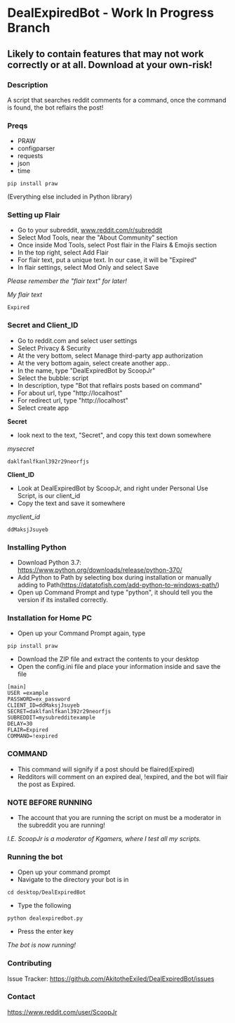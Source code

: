 
# DealExpiredBot - Work In Progress Branch
## Likely to contain features that may not work correctly or at all.  Download at your own-risk!

### Description
A script that searches reddit comments for a command, once the command is found, the bot reflairs the post!

### Preqs
* PRAW
* configparser
* requests
* json
* time

```
pip install praw 
```
(Everything else included in Python library)

### Setting up Flair
* Go to your subreddit, www.reddit.com/r/subreddit 
* Select Mod Tools, near the "About Community" section
* Once inside Mod Tools, select Post flair in the Flairs & Emojis section
* In the top right, select Add Flair
* For flair text, put a unique text.  In our case, it will be "Expired"
* In flair settings, select Mod Only and select Save

*Please remember the "flair text" for later!*

*My flair text*
```
Expired
```

### Secret and Client_ID
* Go to reddit.com and select user settings
* Select Privacy & Security
* At the very bottom, select Manage third-party app authorization
* At the very bottom again, select create another app..
* In the name, type "DealExpiredBot by ScoopJr"
* Select the bubble: script
* In description, type "Bot that reflairs posts based on command"
* For about url, type "http://localhost"
* For redirect url, type "http://localhost"
* Select create app

**Secret**
* look next to the text, "Secret", and copy this text down somewhere

*mysecret*
```
daklfanlfkanl392r29neorfjs
```

**Client_ID**
* Look at DealExpiredBot by ScoopJr, and right under Personal Use Script, is our client_id
* Copy the text and save it somewhere

*myclient_id*
```
ddMaksjJsuyeb
```

### Installing Python
* Download Python 3.7: https://www.python.org/downloads/release/python-370/
* Add Python to Path by selecting box during installation or manually adding to Path(https://datatofish.com/add-python-to-windows-path/)
* Open up Command Prompt and type "python", it should tell you the version if its installed correctly.

### Installation for Home PC
* Open up your Command Prompt again, type 
```
pip install praw
```
* Download the ZIP file and extract the contents to your desktop
* Open the config.ini file and place your information inside and save the file

```
[main]
USER =example
PASSWORD=ex_password
CLIENT_ID=ddMaksjJsuyeb
SECRET=daklfanlfkanl392r29neorfjs
SUBREDDIT=mysubredditexample
DELAY=30
FLAIR=Expired
COMMAND=!expired
```
### COMMAND
* This command will signify if a post should be flaired(Expired)
* Redditors will comment on an expired deal, !expired, and the bot will flair the post as Expired.

### NOTE BEFORE RUNNING
* The account that you are running the script on must be a moderator in the subreddit you are running!

*I.E. ScoopJr is a moderator of Kgamers, where I test all my scripts.*

### Running the bot
* Open up your command prompt
* Navigate to the directory your bot is in
```
cd desktop/DealExpiredBot
```
* Type the following
```
python dealexpiredbot.py
```
* Press the enter key

*The bot is now running!*

### Contributing
Issue Tracker: https://github.com/AkitotheExiled/DealExpiredBot/issues

### Contact
https://www.reddit.com/user/ScoopJr

